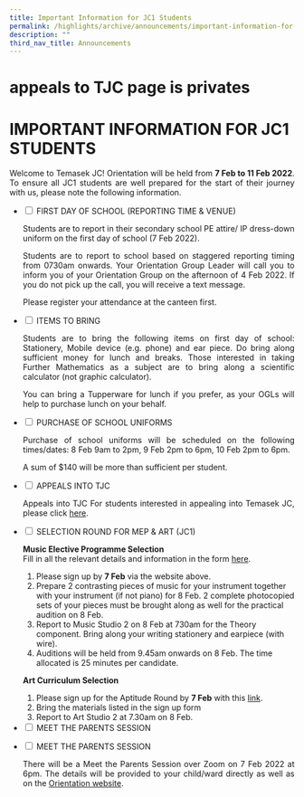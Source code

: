 ```yaml
---
title: Important Information for JC1 Students
permalink: /highlights/archive/announcements/important-information-for-jc1-students/
description: ""
third_nav_title: Announcements
---
```

# appeals to TJC page is privates
# IMPORTANT INFORMATION FOR JC1 STUDENTS

<p style="text-align: justify;">Welcome to Temasek JC! Orientation will be held from <b>7 Feb to 11 Feb 2022</b>. To ensure all JC1 students are well prepared for the start of their journey with us, please note the following information.</p>

<ul class="jekyllcodex_accordion">
  <li>
    <input type="checkbox" id="accordion1">
    <label for="accordion1">FIRST DAY OF SCHOOL (REPORTING TIME & VENUE)</label>
    <div>
			<p style="text-align: justify;">Students are to report in their secondary school PE attire/ IP dress-down uniform on the first day of school (7 Feb 2022).</p>
			<p style="text-align: justify;">Students are to report to school based on staggered reporting timing from 0730am onwards. Your Orientation Group Leader will call you to inform you of your Orientation Group on the afternoon of 4 Feb 2022. If you do not pick up the call, you will receive a text message.</p>
			<p style="text-align: justify;">Please register your attendance at the canteen first.</p>
    </div>
	</li> 
  <li>
    <input type="checkbox" id="accordion2">
    <label for="accordion2">ITEMS TO BRING</label>
    <div>
			<p style="text-align: justify;">Students are to bring the following items on first day of school: Stationery, Mobile device (e.g. phone) and ear piece. Do bring along sufficient money for lunch and breaks. Those interested in taking Further Mathematics as a subject are to bring along a scientific calculator (not graphic calculator).</p>
		<p style="text-align: justify;">You can bring a Tupperware for lunch if you prefer, as your OGLs will help to purchase lunch on your behalf. </p>
    </div>
	</li>
	  <li>
    <input type="checkbox" id="accordion3">
    <label for="accordion3">PURCHASE OF SCHOOL UNIFORMS</label>
    <div>
			<p style="text-align: justify;">Purchase of school uniforms will be scheduled on the following times/dates: 8 Feb 9am to 2pm, 9 Feb 2pm to 6pm, 10 Feb 2pm to 6pm.</p>
			<p style="text-align: justify;">A sum of $140 will be more than sufficient per student.</p>
    </div>
	</li> 
	  <li>
    <input type="checkbox" id="accordion4">
    <label for="accordion4">APPEALS INTO TJC</label>
    <div>
			<p style="text-align: justify;">Appeals into TJC For students interested in appealing into Temasek JC, please click <a href="https://www-temasekjc-moe-edu-sg-admin.cwp.sg/admissions/appeal-application-for-jc1-intake-2022" target="_blank">here</a>.</p>
    </div>
	</li> 
	  <li>
    <input type="checkbox" id="accordion5">
    <label for="accordion5">SELECTION ROUND FOR MEP & ART (JC1)</label>
    <div>
			<p style="text-align: justify;"><b>Music Elective Programme Selection</b><br>Fill in all the relevant details and information in the form <a href="https://form.gov.sg/61e7813e67949600141f5f3b" target="_blank">here</a>.</p>
			<ol>
				<li>Please sign up by <b>7 Feb</b> via the website above.
</li>
				<li>Prepare 2 contrasting pieces of music for your instrument together with your instrument (if not piano) for 8 Feb. 2 complete photocopied sets of your pieces must be brought along as well for the practical audition on 8 Feb.</li>
				<li>Report to Music Studio 2 on 8 Feb at 730am for the Theory component. Bring along your writing stationery and earpiece (with wire).</li>
				<li>Auditions will be held from 9.45am onwards on 8 Feb. The time allocated is 25 minutes per candidate.</li>
			</ol>
			<p><b>Art Curriculum Selection</b></p>
				<ol>
					<li>Please sign up for the Aptitude Round by <b>7 Feb</b> with this <a href="https://forms.gle/hH19iYwv5oXwaDT98" target="_blank">link</a>.</li>
				<li>Bring the materials listed in the sign up form</li>
				<li>Report to Art Studio 2 at 7.30am on 8 Feb. </li>		 </ol>
    </div>
	</li> 
	  <li>
    <input type="checkbox" id="accordion6">
    <label for="accordion6">MEET THE PARENTS SESSION</label>
    <div>
			<p style="text-align: justify;"></p>
    </div>
	</li> 
		  <li>
    <input type="checkbox" id="accordion6">
    <label for="accordion6">MEET THE PARENTS SESSION</label>
    <div>
			<p style="text-align: justify;">There will be a Meet the Parents Session over Zoom on 7 Feb 2022 at 6pm. The details will be provided to your child/ward directly as well as on the <a href="https://tjc45thsc.wixsite.com/dawn2022" target="_blank">Orientation website</a>.</p>
    </div>
	</li> 
	</ul>